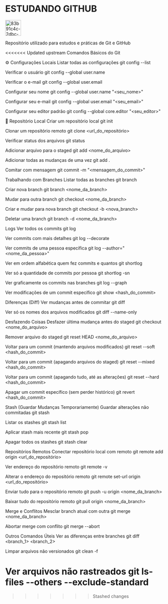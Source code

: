 # ESTUDANDO GITHUB

<img width="50" height="50" alt="83b91c4c-2dbc-4a04-a6a8-9211806c43df" src="https://github.com/user-attachments/assets/183939e8-7989-430b-ad08-fee86bf9ab9d" />

Repositório utilizado para estudos e práticas de Git e GitHub


<<<<<<< Updated upstream
Comandos Básicos do Git 


⚙️ Configurações Locais
 Listar todas as configurações
git config --list

 Verificar o usuário
git config --global user.name

 Verificar o e-mail
git config --global user.email

 Configurar seu nome
git config --global user.name "<seu_nome>"

 Configurar seu e-mail
git config --global user.email "<seu_email>"

 Configurar seu editor padrão
git config --global core.editor "<seu_editor>"

📁 Repositório Local
 Criar um repositório local
git init

 Clonar um repositório remoto
git clone <url_do_repositório>

 Verificar status dos arquivos
git status

 Adicionar arquivo para o staged
git add <nome_do_arquivo>

 Adicionar todas as mudanças de uma vez
git add .

 Comitar com mensagem
git commit -m "<mensagem_do_commit>"

 Trabalhando com Branches
 Listar todas as branches
git branch

 Criar nova branch
git branch <nome_da_branch>

 Mudar para outra branch
git checkout <nome_da_branch>

 Criar e mudar para nova branch
git checkout -b <nova_branch>

 Deletar uma branch
git branch -d <nome_da_branch>

 Logs
 Ver todos os commits
git log

 Ver commits com mais detalhes
git log --decorate

 Ver commits de uma pessoa específica
git log --author="<nome_da_pessoa>"

 Ver em ordem alfabética quem fez commits e quantos
git shortlog

 Ver só a quantidade de commits por pessoa
git shortlog -sn

 Ver graficamente os commits nas branches
git log --graph

 Ver modificações de um commit específico
git show <hash_do_commit>

 Diferenças (Diff)
 Ver mudanças antes de commitar
git diff

 Ver só os nomes dos arquivos modificados
git diff --name-only

 Desfazendo Coisas
 Desfazer última mudança antes do staged
git checkout <nome_do_arquivo>

 Remover arquivo do staged
git reset HEAD <nome_do_arquivo>

 Voltar para um commit (mantendo arquivos modificados)
git reset --soft <hash_do_commit>

 Voltar para um commit (apagando arquivos do staged)
git reset --mixed <hash_do_commit>

 Voltar para um commit (apagando tudo, até as alterações)
git reset --hard <hash_do_commit>

 Apagar um commit específico (sem perder histórico)
git revert <hash_do_commit>

 Stash (Guardar Mudanças Temporariamente)
 Guardar alterações não commitadas
git stash

 Listar os stashes
git stash list

 Aplicar stash mais recente
git stash pop

 Apagar todos os stashes
git stash clear

 Repositórios Remotos
 Conectar repositório local com remoto
git remote add origin <url_do_repositório>

 Ver endereço do repositório remoto
git remote -v

 Alterar o endereço do repositório remoto
git remote set-url origin <url_do_repositório>

 Enviar tudo para o repositório remoto
git push -u origin <nome_da_branch>

 Baixar tudo do repositório remoto
git pull origin <nome_da_branch>

 Merge e Conflitos
 Mesclar branch atual com outra
git merge <nome_da_branch>

 Abortar merge com conflito
git merge --abort

 Outros Comandos Úteis
 Ver as diferenças entre branches
git diff <branch_1> <branch_2>

 Limpar arquivos não versionados
git clean -f

 Ver arquivos não rastreados
git ls-files --others --exclude-standard
=======


>>>>>>> Stashed changes
